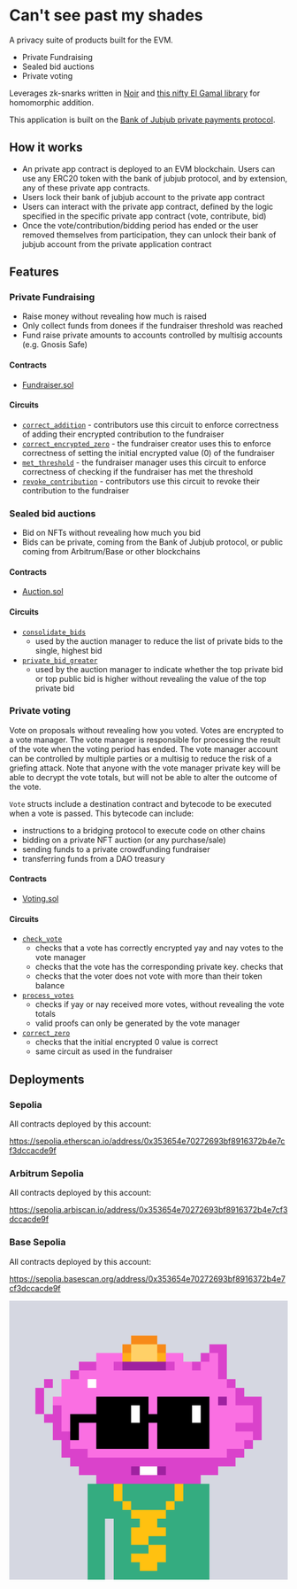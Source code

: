 # Can't see past my shades

A privacy suite of products built for the EVM.

- Private Fundraising
- Sealed bid auctions
- Private voting

Leverages zk-snarks written in [Noir](https://noir-lang.org) and [this nifty El Gamal library](https://github.com/jat9292/noir-elgamal) for homomorphic addition.

This application is built on the [Bank of Jubjub private payments protocol](https://bankofjubjub.com).

## How it works

- An private app contract is deployed to an EVM blockchain. Users can use any ERC20 token with the bank of jubjub protocol, and by extension, any of these private app contracts.
- Users lock their bank of jubjub account to the private app contract
- Users can interact with the private app contract, defined by the logic specified in the specific private app contract (vote, contribute, bid)
- Once the vote/contribution/bidding period has ended or the user removed themselves from participation, they can unlock their bank of jubjub account from the private application contract

## Features

### Private Fundraising

- Raise money without revealing how much is raised
- Only collect funds from donees if the fundraiser threshold was reached
- Fund raise private amounts to accounts controlled by multisig accounts (e.g. Gnosis Safe)

#### Contracts

- [Fundraiser.sol](./packages/hardhat/contracts/pacs/Fundraiser.sol)

#### Circuits

- [`correct_addition`](./circuits/pacs/fundraiser/correct_addition/src/main.nr) - contributors use this circuit to enforce correctness of adding their encrypted contribution to the fundraiser
- [`correct_encrypted_zero`](./circuits/pacs/fundraiser/correct_zero/src/main.nr) - the fundraiser creator uses this to enforce correctness of setting the initial encrypted value (0) of the fundraiser
- [`met_threshold`](./circuits/pacs/fundraiser/met_threshold/src/main.nr) - the fundraiser manager uses this circuit to enforce correctness of checking if the fundraiser has met the threshold
- [`revoke_contribution`](./circuits/pacs/fundraiser/revoke_contribution/src/main.nr) - contributors use this circuit to revoke their contribution to the fundraiser

### Sealed bid auctions

- Bid on NFTs without revealing how much you bid
- Bids can be private, coming from the Bank of Jubjub protocol, or public coming from Arbitrum/Base or other blockchains

#### Contracts

- [Auction.sol](./packages/hardhat/contracts/pacs/Auction.sol)

#### Circuits

- [`consolidate_bids`](./circuits/pacs/auction/consolidate_bids/src/main.nr)
  - used by the auction manager to reduce the list of private bids to the single, highest bid
- [`private_bid_greater`](./circuits/pacs/auction/private_bid_greater/src/main.nr)
  - used by the auction manager to indicate whether the top private bid or top public bid is higher without revealing the value of the top private bid

### Private voting

Vote on proposals without revealing how you voted. Votes are encrypted to a vote manager. The vote manager is responsible for processing the result of the vote when the voting period has ended. The vote manager account can be controlled by multiple parties or a multisig to reduce the risk of a griefing attack. Note that anyone with the vote manager private key will be able to decrypt the vote totals, but will not be able to alter the outcome of the vote.

`Vote` structs include a destination contract and bytecode to be executed when a vote is passed. This bytecode can include:

- instructions to a bridging protocol to execute code on other chains
- bidding on a private NFT auction (or any purchase/sale)
- sending funds to a private crowdfunding fundraiser
- transferring funds from a DAO treasury

#### Contracts

- [Voting.sol](./packages/hardhat/contracts/pacs/Voting.sol)

#### Circuits

- [`check_vote`](./circuits/pacs/private_voting/check_vote/src/main.nr)
  - checks that a vote has correctly encrypted yay and nay votes to the vote manager
  - checks that the vote has the corresponding private key. checks that
  - checks that the voter does not vote with more than their token balance
- [`process_votes`](./circuits/pacs/private_voting/process_votes/src/main.nr)
  - checks if yay or nay received more votes, without revealing the vote totals
  - valid proofs can only be generated by the vote manager
- [`correct_zero`](./circuits/pacs/fundraiser/correct_zero/src/main.nr)
  - checks that the initial encrypted 0 value is correct
  - same circuit as used in the fundraiser

## Deployments

### Sepolia

All contracts deployed by this account:

https://sepolia.etherscan.io/address/0x353654e70272693bf8916372b4e7cf3dccacde9f

### Arbitrum Sepolia

All contracts deployed by this account:

https://sepolia.arbiscan.io/address/0x353654e70272693bf8916372b4e7cf3dccacde9f

### Base Sepolia

All contracts deployed by this account:

https://sepolia.basescan.org/address/0x353654e70272693bf8916372b4e7cf3dccacde9f

![](./shades_noun.png)
